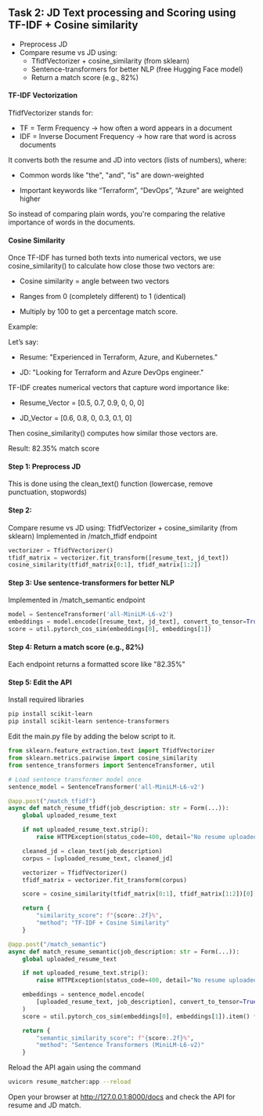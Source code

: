 ## Task 2: JD Text processing and Scoring using TF-IDF + Cosine similarity
* Preprocess JD
* Compare resume vs JD using:
  * TfidfVectorizer + cosine_similarity (from sklearn)
  * Sentence-transformers for better NLP (free Hugging Face model)
  * Return a match score (e.g., 82%)
#### TF-IDF Vectorization
TfidfVectorizer stands for:
 * TF = Term Frequency → how often a word appears in a document
 * IDF = Inverse Document Frequency → how rare that word is across documents

It converts both the resume and JD into vectors (lists of numbers), where:

  - Common words like "the", "and", "is" are down-weighted

  - Important keywords like “Terraform”, “DevOps”, “Azure” are weighted higher

So instead of comparing plain words, you're comparing the relative importance of words in the documents.

#### Cosine Similarity
Once TF-IDF has turned both texts into numerical vectors, we use cosine_similarity() to calculate how close those two vectors are:

- Cosine similarity = angle between two vectors

- Ranges from 0 (completely different) to 1 (identical)

- Multiply by 100 to get a percentage match score.

Example:

Let’s say:
  
  * Resume: "Experienced in Terraform, Azure, and Kubernetes."
  
  * JD: "Looking for Terraform and Azure DevOps engineer."

TF-IDF creates numerical vectors that capture word importance like:
  
  * Resume_Vector = [0.5, 0.7, 0.9, 0, 0, 0]
  
  * JD_Vector     = [0.6, 0.8, 0, 0.3, 0.1, 0]

Then cosine_similarity() computes how similar those vectors are.

Result: 82.35% match score

#### Step 1: Preprocess JD
This is done using the clean_text() function (lowercase, remove punctuation, stopwords)
#### Step 2:
Compare resume vs JD using: TfidfVectorizer + cosine_similarity (from sklearn)
Implemented in /match_tfidf endpoint
```python
vectorizer = TfidfVectorizer()
tfidf_matrix = vectorizer.fit_transform([resume_text, jd_text])
cosine_similarity(tfidf_matrix[0:1], tfidf_matrix[1:2])
```
#### Step 3: Use sentence-transformers for better NLP
Implemented in /match_semantic endpoint
```python
model = SentenceTransformer('all-MiniLM-L6-v2')
embeddings = model.encode([resume_text, jd_text], convert_to_tensor=True)
score = util.pytorch_cos_sim(embeddings[0], embeddings[1])
```
#### Step 4: Return a match score (e.g., 82%)
Each endpoint returns a formatted score like "82.35%"
#### Step 5: Edit the API
Install required libraries
```bash
pip install scikit-learn
pip install scikit-learn sentence-transformers
```
Edit the main.py file by adding the below script to it.
```python
from sklearn.feature_extraction.text import TfidfVectorizer
from sklearn.metrics.pairwise import cosine_similarity
from sentence_transformers import SentenceTransformer, util

# Load sentence transformer model once
sentence_model = SentenceTransformer('all-MiniLM-L6-v2')

@app.post("/match_tfidf")
async def match_resume_tfidf(job_description: str = Form(...)):
    global uploaded_resume_text

    if not uploaded_resume_text.strip():
        raise HTTPException(status_code=400, detail="No resume uploaded yet.")

    cleaned_jd = clean_text(job_description)
    corpus = [uploaded_resume_text, cleaned_jd]

    vectorizer = TfidfVectorizer()
    tfidf_matrix = vectorizer.fit_transform(corpus)

    score = cosine_similarity(tfidf_matrix[0:1], tfidf_matrix[1:2])[0][0] * 100

    return {
        "similarity_score": f"{score:.2f}%",
        "method": "TF-IDF + Cosine Similarity"
    }

@app.post("/match_semantic")
async def match_resume_semantic(job_description: str = Form(...)):
    global uploaded_resume_text

    if not uploaded_resume_text.strip():
        raise HTTPException(status_code=400, detail="No resume uploaded yet.")

    embeddings = sentence_model.encode(
        [uploaded_resume_text, job_description], convert_to_tensor=True
    )
    score = util.pytorch_cos_sim(embeddings[0], embeddings[1]).item() * 100

    return {
        "semantic_similarity_score": f"{score:.2f}%",
        "method": "Sentence Transformers (MiniLM-L6-v2)"
    }
```
Reload the API again using the command
```bash
uvicorn resume_matcher:app --reload
```
Open your browser at http://127.0.0.1:8000/docs and check the API for resume and JD match.

